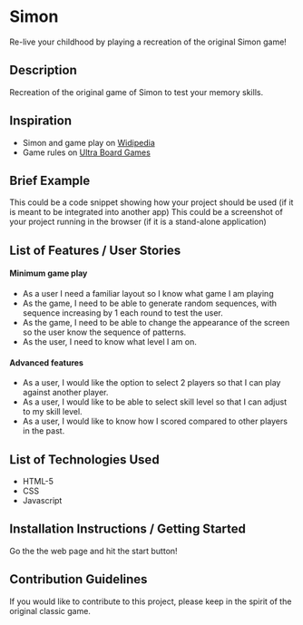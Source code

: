 # Simon
Re-live your childhood by playing a recreation of the original Simon game!

## Description
Recreation of the original game of Simon to test your memory skills.

## Inspiration
* Simon and game play on [Widipedia](https://en.wikipedia.org/wiki/Simon_(game)#Gameplay)
* Game rules on [Ultra Board Games](https://www.ultraboardgames.com/simon/game-rules.php)

## Brief Example
This could be a code snippet showing how your project should be used (if it is meant to be integrated into another app)
This could be a screenshot of your project running in the browser (if it is a stand-alone application)

## List of Features / User Stories
#### Minimum game play
* As a user I need a familiar layout so I know what game I am playing
* As the game, I need to be able to generate random sequences, with sequence increasing by 1 each round to test the user.
* As the game, I need to be able to change the appearance of the screen so the user know the sequence of patterns.
* As the user, I need to know what level I am on.

#### Advanced features
* As a user, I would like the option to select 2 players so that I can play against another player.
* As a user, I would like to be able to select skill level so that I can adjust to my skill level.
* As a user, I would like to know how I scored compared to other players in the past.

## List of Technologies Used
* HTML-5
* CSS
* Javascript

## Installation Instructions / Getting Started
Go the the web page and hit the start button!

## Contribution Guidelines
If you would like to contribute to this project, please keep in the spirit of the original classic game.
